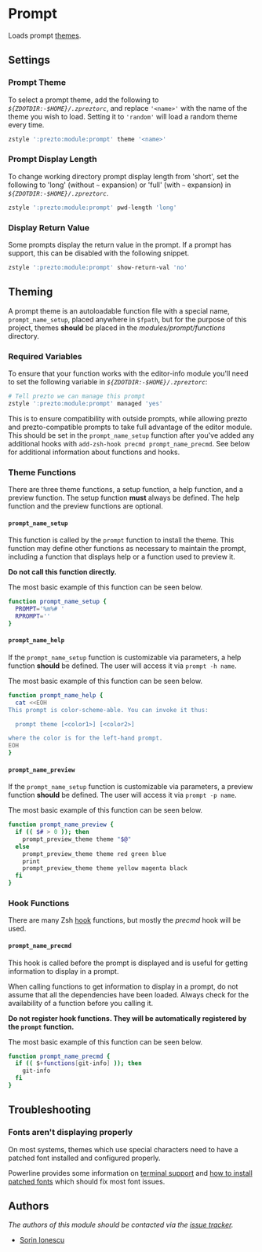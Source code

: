 # Prompt

Loads prompt [themes][1].

## Settings

### Prompt Theme

To select a prompt theme, add the following to _`${ZDOTDIR:-$HOME}/.zpreztorc`_,
and replace `'<name>'` with the name of the theme you wish to load. Setting it
to `'random'` will load a random theme every time.

```sh
zstyle ':prezto:module:prompt' theme '<name>'
```

### Prompt Display Length

To change working directory prompt display length from 'short', set the
following to 'long' (without `~` expansion) or 'full' (with `~` expansion) in
_`${ZDOTDIR:-$HOME}/.zpreztorc`_.

```sh
zstyle ':prezto:module:prompt' pwd-length 'long'
```

### Display Return Value

Some prompts display the return value in the prompt. If a prompt has support,
this can be disabled with the following snippet.

```sh
zstyle ':prezto:module:prompt' show-return-val 'no'
```

## Theming

A prompt theme is an autoloadable function file with a special name,
`prompt_name_setup`, placed anywhere in `$fpath`, but for the purpose of this
project, themes **should** be placed in the _modules/prompt/functions_
directory.

### Required Variables

To ensure that your function works with the editor-info module you'll need to
set the following variable in _`${ZDOTDIR:-$HOME}/.zpreztorc`_:

```sh
# Tell prezto we can manage this prompt
zstyle ':prezto:module:prompt' managed 'yes'
```

This is to ensure compatibility with outside prompts, while allowing prezto
and prezto-compatible prompts to take full advantage of the editor module.
This should be set in the `prompt_name_setup` function after you've added
any additional hooks with `add-zsh-hook precmd prompt_name_precmd`. See below
for additional information about functions and hooks.

### Theme Functions

There are three theme functions, a setup function, a help function, and
a preview function. The setup function **must** always be defined. The help
function and the preview functions are optional.

#### `prompt_name_setup`

This function is called by the `prompt` function to install the theme. This
function may define other functions as necessary to maintain the prompt,
including a function that displays help or a function used to preview it.

**Do not call this function directly.**

The most basic example of this function can be seen below.

```sh
function prompt_name_setup {
  PROMPT='%m%# '
  RPROMPT=''
}
```

#### `prompt_name_help`

If the `prompt_name_setup` function is customizable via parameters, a help
function **should** be defined. The user will access it via `prompt -h name`.

The most basic example of this function can be seen below.

```sh
function prompt_name_help {
  cat <<EOH
This prompt is color-scheme-able. You can invoke it thus:

  prompt theme [<color1>] [<color2>]

where the color is for the left-hand prompt.
EOH
}
```

#### `prompt_name_preview`

If the `prompt_name_setup` function is customizable via parameters, a preview
function **should** be defined. The user will access it via `prompt -p name`.

The most basic example of this function can be seen below.

```sh
function prompt_name_preview {
  if (( $# > 0 )); then
    prompt_preview_theme theme "$@"
  else
    prompt_preview_theme theme red green blue
    print
    prompt_preview_theme theme yellow magenta black
  fi
}
```

### Hook Functions

There are many Zsh [hook][2] functions, but mostly the _precmd_ hook will be
used.

#### `prompt_name_precmd`

This hook is called before the prompt is displayed and is useful for getting
information to display in a prompt.

When calling functions to get information to display in a prompt, do not assume
that all the dependencies have been loaded. Always check for the availability of
a function before you calling it.

**Do not register hook functions. They will be automatically registered by the
`prompt` function.**

The most basic example of this function can be seen below.

```sh
function prompt_name_precmd {
  if (( $+functions[git-info] )); then
    git-info
  fi
}
```

## Troubleshooting

### Fonts aren't displaying properly

On most systems, themes which use special characters need to have a patched font
installed and configured properly.

Powerline provides some information on [terminal support][4] and [how to install
patched fonts][5] which should fix most font issues.

## Authors

_The authors of this module should be contacted via the [issue tracker][3]._

- [Sorin Ionescu](https://github.com/sorin-ionescu)

[1]: https://zsh.sourceforge.net/Doc/Release/User-Contributions.html#Prompt-Themes
[2]: https://zsh.sourceforge.net/Doc/Release/Functions.html#Hook-Functions
[3]: https://github.com/sorin-ionescu/prezto/issues
[4]: https://powerline.readthedocs.io/en/master/usage.html#terminal-emulator-requirements
[5]: https://powerline.readthedocs.io/en/latest/installation.html#fonts-installation
